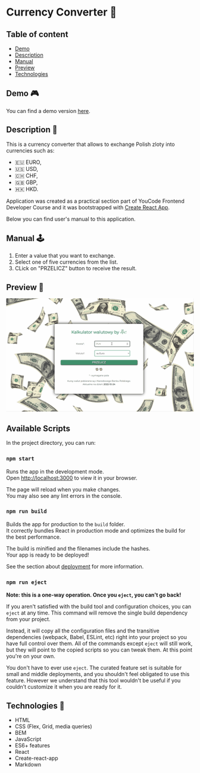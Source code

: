# Currency Converter 💱
## Table of content 

- [Demo](#demo-🎮)
- [Description](#description-📖)
- [Manual](#manual-🕹️)
- [Preview](#preview-👀)
- [Technologies](#technologies-🤖)

## Demo 🎮

You can find a demo version [here](https://bartekdbc.github.io/currency-converter/).

## Description 📖

This is a currency converter that allows to exchange Polish zloty into currencies such as:

- 🇪🇺 EURO,
- 🇺🇸 USD,
- 🇨🇭 CHF,
- 🇬🇧 GBP, 
- 🇭🇰 HKD.

Application was created as a practical section part of  YouCode Frontend Developer Course and it was bootstrapped with [Create React App](https://github.com/facebook/create-react-app).

Below you can find user's manual to this application.

## Manual 🕹️

1. Enter a value that you want to exchange.
2. Select one of five currencies from the list.
3. CLick on "PRZELICZ" button to receive the result.

## Preview 👀

![Preview](https://github.com/bartekdbc/currency-converter/blob/main/images/Manual.gif)

## Available Scripts

In the project directory, you can run:

### `npm start`

Runs the app in the development mode.\
Open [http://localhost:3000](http://localhost:3000) to view it in your browser.

The page will reload when you make changes.\
You may also see any lint errors in the console.

### `npm run build`

Builds the app for production to the `build` folder.\
It correctly bundles React in production mode and optimizes the build for the best performance.

The build is minified and the filenames include the hashes.\
Your app is ready to be deployed!

See the section about [deployment](https://facebook.github.io/create-react-app/docs/deployment) for more information.

### `npm run eject`

**Note: this is a one-way operation. Once you `eject`, you can't go back!**

If you aren't satisfied with the build tool and configuration choices, you can `eject` at any time. This command will remove the single build dependency from your project.

Instead, it will copy all the configuration files and the transitive dependencies (webpack, Babel, ESLint, etc) right into your project so you have full control over them. All of the commands except `eject` will still work, but they will point to the copied scripts so you can tweak them. At this point you're on your own.

You don't have to ever use `eject`. The curated feature set is suitable for small and middle deployments, and you shouldn't feel obligated to use this feature. However we understand that this tool wouldn't be useful if you couldn't customize it when you are ready for it.

## Technologies 🤖

- HTML
- CSS (Flex, Grid, media queries)
- BEM
- JavaScript
- ES6+ features
- React
- Create-react-app
- Markdown